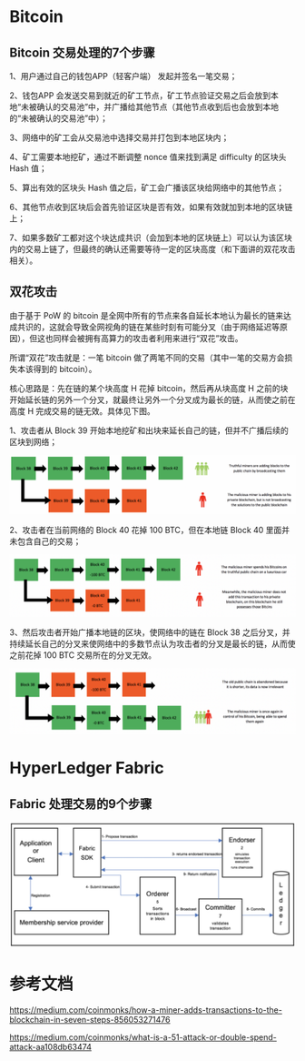 # Bitcoin

## Bitcoin 交易处理的7个步骤

1、用户通过自己的钱包APP（轻客户端） 发起并签名一笔交易；

2、钱包APP 会发送交易到就近的矿工节点，矿工节点验证交易之后会放到本地“未被确认的交易池”中，并广播给其他节点（其他节点收到后也会放到本地的“未被确认的交易池”中）；

3、网络中的矿工会从交易池中选择交易并打包到本地区块内；

4、矿工需要本地挖矿，通过不断调整 nonce 值来找到满足 difficulty 的区块头 Hash 值；

5、算出有效的区块头 Hash 值之后，矿工会广播该区块给网络中的其他节点；

6、其他节点收到区块后会首先验证区块是否有效，如果有效就加到本地的区块链上；

7、如果多数矿工都对这个块达成共识（会加到本地的区块链上）可以认为该区块内的交易上链了，但最终的确认还需要等待一定的区块高度（和下面讲的双花攻击相关）。

## 双花攻击

由于基于 PoW 的 bitcoin 是全网中所有的节点来各自延长本地认为最长的链来达成共识的，这就会导致全网视角的链在某些时刻有可能分叉（由于网络延迟等原因），但这也同样会被拥有高算力的攻击者利用来进行“双花”攻击。

所谓“双花”攻击就是：一笔 bitcoin 做了两笔不同的交易（其中一笔的交易方会损失本该得到的 bitcoin）。

核心思路是：先在链的某个块高度 H 花掉 bitcoin，然后再从块高度 H 之前的块开始延长链的另外一个分叉，就最终让另外一个分叉成为最长的链，从而使之前在高度 H 完成交易的链无效。具体见下图。

1、攻击者从 Block 39 开始本地挖矿和出块来延长自己的链，但并不广播后续的区块到网络；

![image](https://github.com/nil-zhang/consensus/blob/master/images/double-spend-1.png)

2、攻击者在当前网络的 Block 40 花掉 100 BTC，但在本地链 Block 40 里面并未包含自己的交易；

![image](https://github.com/nil-zhang/consensus/blob/master/images/double-spend-2.png)

3、然后攻击者开始广播本地链的区块，使网络中的链在 Block 38 之后分叉，并持续延长自己的分叉来使网络中的多数节点认为攻击者的分叉是最长的链，从而使之前花掉 100 BTC 交易所在的分叉无效。

![image](https://github.com/nil-zhang/consensus/blob/master/images/double-spend-5.png)

# HyperLedger Fabric

## Fabric 处理交易的9个步骤

![image](https://github.com/nil-zhang/consensus/blob/master/images/The%20transaction%20flow%20of%20fabric.jpg)

# 参考文档

https://medium.com/coinmonks/how-a-miner-adds-transactions-to-the-blockchain-in-seven-steps-856053271476

https://medium.com/coinmonks/what-is-a-51-attack-or-double-spend-attack-aa108db63474

